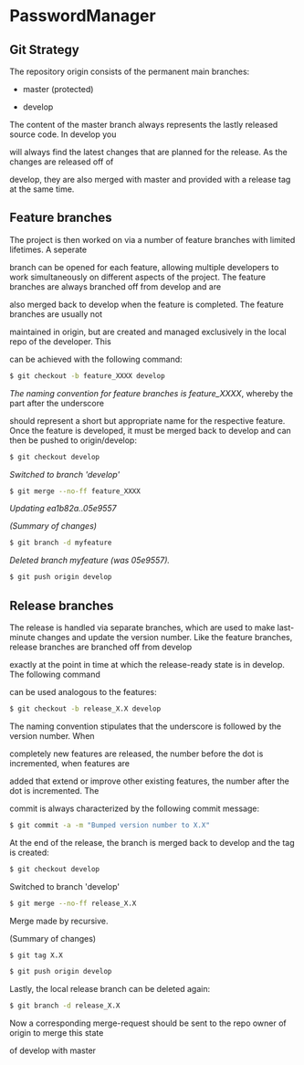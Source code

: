 # PasswordManager

  

## Git Strategy

  

The repository origin consists of the permanent main branches:

- master (protected)

- develop

The content of the master branch always represents the lastly released source code. In develop you

will always find the latest changes that are planned for the release. As the changes are released off of

develop, they are also merged with master and provided with a release tag at the same time.

  

## Feature branches

  

The project is then worked on via a number of feature branches with limited lifetimes. A seperate

branch can be opened for each feature, allowing multiple developers to work simultaneously on different aspects of the project. The feature branches are always branched off from develop and are

also merged back to develop when the feature is completed. The feature branches are usually not

maintained in origin, but are created and managed exclusively in the local repo of the developer. This

can be achieved with the following command:

```bash
$ git checkout -b feature_XXXX develop 
```

_The naming convention for feature branches is feature_XXXX_, whereby the part after the underscore

should represent a short but appropriate name for the respective feature. Once the feature is developed, it must be merged back to develop and can then be pushed to origin/develop:
```bash
$ git checkout develop
```
_Switched to branch 'develop'_
```bash
$ git merge --no-ff feature_XXXX
```
_Updating ea1b82a..05e9557_

_(Summary of changes)_
```bash
$ git branch -d myfeature
```
_Deleted branch myfeature (was 05e9557)._
```bash
$ git push origin develop
```
## Release branches

The release is handled via separate branches, which are used to make last-minute changes and update the version number. Like the feature branches, release branches are branched off from develop

exactly at the point in time at which the release-ready state is in develop. The following command

can be used analogous to the features:
```bash
$ git checkout -b release_X.X develop
```
The naming convention stipulates that the underscore is followed by the version number. When

completely new features are released, the number before the dot is incremented, when features are

added that extend or improve other existing features, the number after the dot is incremented. The

commit is always characterized by the following commit message:
```bash
$ git commit -a -m "Bumped version number to X.X"
```
At the end of the release, the branch is merged back to develop and the tag is created:
```bash
$ git checkout develop
```
Switched to branch 'develop'
```bash
$ git merge --no-ff release_X.X
```
Merge made by recursive.

(Summary of changes)
```bash
$ git tag X.X
```
```bash
$ git push origin develop
```
Lastly, the local release branch can be deleted again:
```bash
$ git branch -d release_X.X
```
Now a corresponding merge-request should be sent to the repo owner of origin to merge this state

of develop with master
```